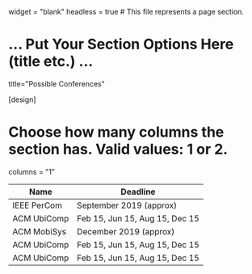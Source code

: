 widget = "blank"
headless = true  # This file represents a page section.

# ... Put Your Section Options Here (title etc.) ...
title="Possible Conferences"

[design]
  # Choose how many columns the section has. Valid values: 1 or 2.
  columns = "1"
  
| Name              | Deadline                       |
| ------------------| ------------------------------ |
| IEEE PerCom       | September 2019 (approx)        |
| ACM UbiComp       | Feb 15, Jun 15, Aug 15, Dec 15 |
| ACM MobiSys       | December 2019 (approx) |
| ACM UbiComp       | Feb 15, Jun 15, Aug 15, Dec 15 |
| ACM UbiComp       | Feb 15, Jun 15, Aug 15, Dec 15 |
